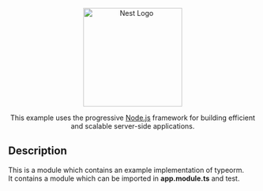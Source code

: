 <p align="center">
  <a href="http://nestjs.com/" target="blank"><img src="https://nestjs.com/img/logo-small.svg" width="200" alt="Nest Logo" /></a>
</p>

[circleci-image]: https://img.shields.io/circleci/build/github/nestjs/nest/master?token=abc123def456
[circleci-url]: https://circleci.com/gh/nestjs/nest

  <p align="center">This example uses the progressive <a href="http://nodejs.org" target="_blank">Node.js</a> framework for building efficient and scalable server-side applications.</p>
    <p align="center">

## Description

This is a module which contains an example implementation of typeorm.<br/>
It contains a module which can be imported in **app.module.ts** and test.

